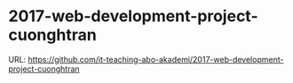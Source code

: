 # 2017-web-development-project-cuonghtran
URL: https://github.com/it-teaching-abo-akademi/2017-web-development-project-cuonghtran
